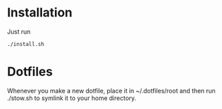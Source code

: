 # Installation
Just run
```bash
./install.sh
```

# Dotfiles
Whenever you make a new dotfile, place it in ~/.dotfiles/root and then run ./stow.sh to symlink it to your home directory.
